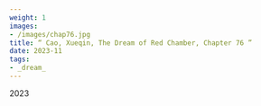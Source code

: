 ```yaml
---
weight: 1
images:
- /images/chap76.jpg
title: “ Cao, Xueqin, The Dream of Red Chamber, Chapter 76 ”
date: 2023-11
tags:
- _dream_
---
```

2023

